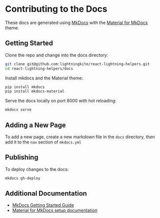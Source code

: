 # Contributing to the Docs

These docs are generated using [MkDocs](https://www.mkdocs.org/) with the [Material for MkDocs](https://squidfunk.github.io/mkdocs-material/) theme.

## Getting Started

Clone the repo and change into the docs directory:

```bash
git clone git@github.com:lightningkite/react-lightning-helpers.git
cd react-lightning-helpers/docs
```

Install mkdocs and the Material theme:

```bash
pip install mkdocs
pip install mkdocs-material
```

Serve the docs locally on port 8000 with hot reloading:

```bash
mkdocs serve
```

## Adding a New Page

To add a new page, create a new markdown file in the `docs` directory, then add it to the `nav` section of `mkdocs.yml`

## Publishing

To deploy changes to the docs:

```bash
mkdocs gh-deploy
```

## Additional Documentation

- [MkDocs Getting Started Guide](https://www.mkdocs.org/getting-started)
- [Material for MkDocs setup documentation](https://squidfunk.github.io/mkdocs-material/setup/changing-the-colors/)
